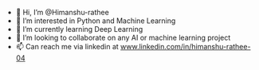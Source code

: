 - 👋 Hi, I’m @Himanshu-rathee
- 👀 I’m interested in Python and Machine Learning
- 🌱 I’m currently learning Deep Learning
- 💞️ I’m looking to collaborate on any AI or machine learning project
- 📫 Can reach me via linkedin at www.linkedin.com/in/himanshu-rathee-04

<!---
Himanshu-rathee/Himanshu-rathee is a ✨ special ✨ repository because its `README.md` (this file) appears on your GitHub profile.
You can click the Preview link to take a look at your changes.
--->
